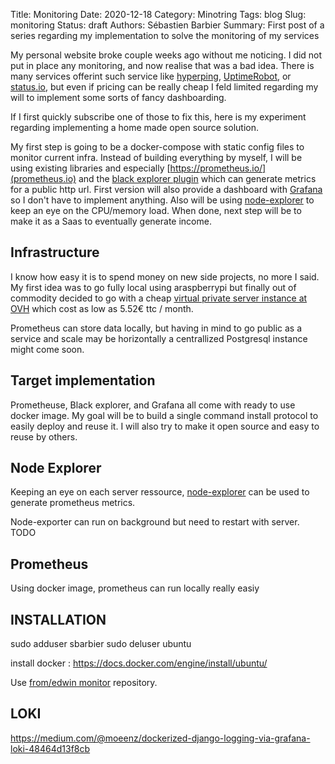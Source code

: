 Title: Monitoring
Date: 2020-12-18
Category: Minotring
Tags: blog
Slug: monitoring
Status: draft
Authors: Sébastien Barbier
Summary: First post of a series regarding my implementation to solve the monitoring of my services

My personal website broke couple weeks ago without me noticing. I did not put in place any monitoring, and now realise that was a bad idea. There is many services offerint such service like [hyperping](https://hyperping.io/), [UptimeRobot](https://uptimerobot.com/), or [status.io](https://status.io/), but even if pricing can be really cheap I feld limited regarding my will to implement some sorts of fancy dashboarding.

If I first quickly subscribe one of those to fix this, here is my experiment regarding implementing a home made open source solution.

My first step is going to be a docker-compose with static config files to monitor current infra. Instead of building everything by myself, I will be using existing libraries and especially [https://prometheus.io/](prometheus.io) and the [black explorer plugin](https://github.com/prometheus/blackbox_exporter) which can generate metrics for a public http url. First version will also provide a dashboard with [Grafana](https://grafana.com/) so I don't have to implement anything. Also will be using [node-explorer](https://prometheus.io/docs/guides/node-exporter/) to keep an eye on the CPU/memory load. When done, next step will be to make it as a Saas to eventually generate income.

## Infrastructure

I know how easy it is to spend money on new side projects, no more I said. My first idea was to go fully local using  araspberrypi but finally out of commodity decided to go with a cheap [virtual private server instance at OVH](https://www.ovhcloud.com/fr/vps/) which cost as low as 5.52€ ttc / month.

Prometheus can store data locally, but having in mind to go public as a service and scale may be horizontally a centrallized Postgresql instance might come soon.

## Target implementation

Prometheuse, Black explorer, and Grafana all come with ready to use docker image. My goal will be to build a single command install protocol to easily deploy and reuse it. I will also try to make it open source and easy to reuse by others.

## Node Explorer

Keeping an eye on each server ressource, [node-explorer](https://prometheus.io/docs/guides/node-exporter/) can be used to generate prometheus metrics.

Node-exporter can run on background but need to restart with server. TODO

## Prometheus

Using docker image, prometheus can run locally really easiy


## INSTALLATION

sudo adduser sbarbier
sudo deluser ubuntu

install docker : https://docs.docker.com/engine/install/ubuntu/

Use [from/edwin monitor](https://github.com/fromedwin/monitor) repository.

## LOKI

https://medium.com/@moeenz/dockerized-django-logging-via-grafana-loki-48464d13f8cb

